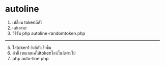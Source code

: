 # autoline
1. เปลี่ยน token5ตัว
2. เเก้เอานะ
3. วิธีรัน php autoline-randomtoken.php


------------------------------------------


5. ใส่token1 ยิง5ตัวเร็วขึ้น
6. ตัวนี้ง่ายมากเเค่ใส่tokenไลน์โนนิฟายไป
7. php auto-line.php

